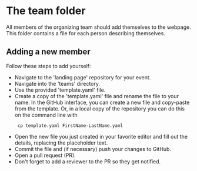 # The team folder

All members of the organizing team should add themselves to the webpage.
This folder contains a file for each person describing themselves.

## Adding a new member
Follow these steps to add yourself:
* Navigate to the 'landing page' repository for your event.
* Navigate into the 'teams' directory.
* Use the provided 'template.yaml' file.
* Create a copy of the 'template.yaml' file and rename the file to your name.
In the GitHub interface, you can create a new file and copy-paste from the template.
Or, in a local copy of the repository you can do this on the command line with
   ```
    cp template.yaml FirstName-LastName.yaml
   ```
* Open the new file you just created in your favorite editor and fill out the
  details, replacing the placeholder text.
* Commit the file and (if necessary) push your changes to GitHub.
* Open a pull request (PR).
* Don't forget to add a reviewer to the PR so they get notified.